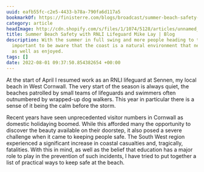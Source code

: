 ```yaml
---
uuid: eafb55fc-c2e5-4433-b78a-790fa6d117a5
bookmarkOf: https://finisterre.com/blogs/broadcast/summer-beach-safety-with-mike-lay?xnpe_tifc=hFoXhkx8bDsNxu4N4uhLbjpsafeWaeiWhFW6hfp3alB8bf8cRf4gVd46EMQ-tu4vaMXp4.nXxIV84do74fodbfnJ
category: article
headImage: http://cdn.shopify.com/s/files/1/1074/5128/articles/unnamed_8d876e12-e369-4378-b003-963072933935.jpg?v=1659436667
title: Summer Beach Safety with RNLI Lifeguard Mike Lay | Blog
description: With the summer in full swing and more people heading to the beach, it's
  important to be aware that the coast is a natural environment that needs to be respected
  as well as enjoyed.
tags: []
date: 2022-08-01 09:37:50.854382654 +00:00
---
```


At the start of April I resumed work as an RNLI lifeguard at Sennen, my local beach in West Cornwall. The very start of the season is always quiet, the beaches patrolled by small teams of lifeguards and swimmers often outnumbered by wrapped-up dog walkers. This year in particular there is a sense of it being the calm before the storm.

Recent years have seen unprecedented visitor numbers in Cornwall as domestic holidaying boomed. While this afforded many the opportunity to discover the beauty available on their doorstep, it also posed a severe challenge when it came to keeping people safe. The South West region experienced a significant increase in coastal casualties and, tragically, fatalities. With this in mind, as well as the belief that education has a major role to play in the prevention of such incidents, I have tried to put together a list of practical ways to keep safe at the beach.